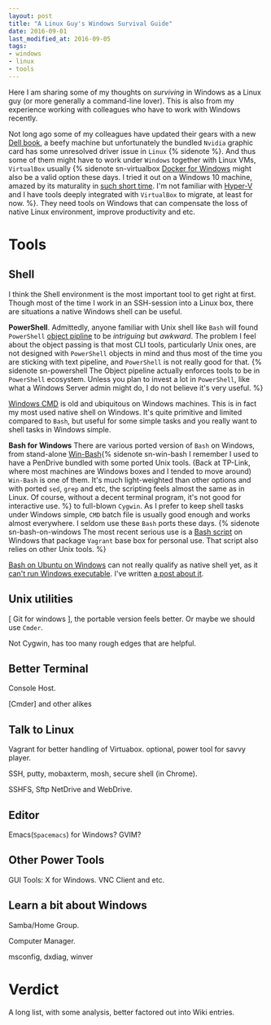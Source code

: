 ```yaml
---
layout: post
title: "A Linux Guy's Windows Survival Guide"
date: 2016-09-01
last_modified_at: 2016-09-05
tags:
- windows
- linux
- tools
---
```


Here I am sharing some of my thoughts on *surviving* in Windows as a Linux guy
(or more generally a command-line lover). This is also from my experience
working with colleagues who have to work with Windows recently.

Not long ago some of my colleagues have updated their gears with a new
[Dell book](http://www.dell.com/us/business/p/precision-m5510-workstation/pd), a
beefy machine but unfortunately the bundled `Nvidia` graphic card has some
unresolved driver issue in `Linux` {% sidenote %}. And thus some of them might have to work
under `Windows` together with Linux VMs, `VirtualBox` usually {% sidenote
sn-virtualbox
[Docker for Windows](https://docs.docker.com/engine/installation/windows/) might
also be a valid option these days. I tried it out on a Windows 10 machine,
amazed by its maturality in
[such short time](https://blog.docker.com/2016/03/docker-for-mac-windows-beta/).
I'm not familiar with
[Hyper-V](https://www.microsoft.com/en-us/cloud-platform/virtualization) and I
have tools deeply integrated with `VirtualBox` to migrate, at least for now. %}.
They need tools on Windows that can compensate the loss of native Linux
environment, improve productivity and etc.


# Tools

## Shell

I think the Shell environment is the most important tool to get right at first.
Though most of the time I work in an SSH-session into a Linux box, there are
situations a native Windows shell can be useful.

**PowerShell**. Admittedly, anyone familiar with Unix shell like `Bash` will
found `PowerShell`
[object pipline](https://msdn.microsoft.com/en-us/powershell/scripting/getting-started/fundamental/understanding-the-windows-powershell-pipeline)
to be *intriguing* but *awkward*. The problem I feel about the object passing is
that most CLI tools, particularly Unix ones, are not designed with `PowerShell`
objects in mind and thus most of the time you are sticking with text pipeline,
and `PowerShell` is not really good for that. {% sidenote sn-powershell The
Object pipeline actually enforces tools to be in `PowerShell` ecosystem. Unless
you plan to invest a lot in `PowerShell`, like what a Windows Server admin might
do, I do not believe it's very useful. %}

[Windows CMD](https://en.wikipedia.org/wiki/Cmd.exe) is old and ubiquitous on
Windows machines. This is in fact my most used native shell on Windows. It's
quite primitive and limited compared to `Bash`, but useful for some simple tasks
and you really want to shell tasks in Windows simple.

**Bash for Windows** There are various ported version of `Bash` on Windows, from
stand-alone [Win-Bash](http://win-bash.sourceforge.net/){% sidenote sn-win-bash
I remember I used to have a PenDrive bundled with some ported Unix tools. (Back
at TP-Link, where most machines are Windows boxes and I tended to move around)
`Win-Bash` is one of them. It's much light-weighted than other options and with
ported `sed`, `grep` and etc, the scripting feels almost the same as in Linux.
Of course, without a decent terminal program, it's not good for interactive use.
%} to full-blown `Cygwin`. As I prefer to keep shell tasks under Windows simple,
`CMD` batch file is usually good enough and works almost everywhere. I seldom
use these `Bash` ports these days. {% sidenote sn-bash-on-windows The most
recent serious use is a
[Bash script](https://github.com/carltonf/vagrantfiles/blob/master/crystal-maker/basebox-packager.sh)
on Windows that package `Vagrant` base box for personal use. That script also
relies on other Unix tools. %}

[Bash on Ubuntu on Windows](https://msdn.microsoft.com/en-us/commandline/wsl/about)
can not really qualify as native shell yet, as it
[can't run Windows executable](https://github.com/Microsoft/BashOnWindows/issues/333).
I've written [a post about it](/post/try-out-bash-on-unbuntu-on-windows).


## Unix utilities

[ Git for windows ], the portable version feels better. Or maybe we should use
`Cmder`.

Not Cygwin, has too many rough edges that are helpful.


## Better Terminal

Console Host.

[Cmder] and other alikes


## Talk to Linux

Vagrant for better handling of Virtuabox. optional, power tool for savvy player.

SSH, putty, mobaxterm, mosh, secure shell (in Chrome).

SSHFS, Sftp NetDrive and WebDrive.


## Editor

Emacs(`Spacemacs`) for Windows? GVIM?


## Other Power Tools

GUI Tools: X for Windows. VNC Client and etc.


## Learn a bit about Windows

Samba/Home Group.

Computer Manager.

msconfig, dxdiag, winver 


# Verdict

A long list, with some analysis, better factored out into Wiki entries.
